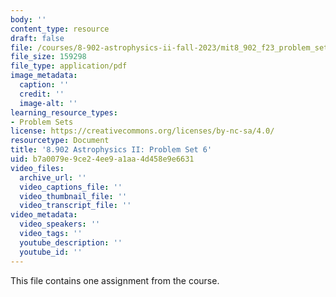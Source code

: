 ```yaml
---
body: ''
content_type: resource
draft: false
file: /courses/8-902-astrophysics-ii-fall-2023/mit8_902_f23_problem_set_6.pdf
file_size: 159298
file_type: application/pdf
image_metadata:
  caption: ''
  credit: ''
  image-alt: ''
learning_resource_types:
- Problem Sets
license: https://creativecommons.org/licenses/by-nc-sa/4.0/
resourcetype: Document
title: '8.902 Astrophysics II: Problem Set 6'
uid: b7a0079e-9ce2-4ee9-a1aa-4d458e9e6631
video_files:
  archive_url: ''
  video_captions_file: ''
  video_thumbnail_file: ''
  video_transcript_file: ''
video_metadata:
  video_speakers: ''
  video_tags: ''
  youtube_description: ''
  youtube_id: ''
---
```

This file contains one assignment from the course.